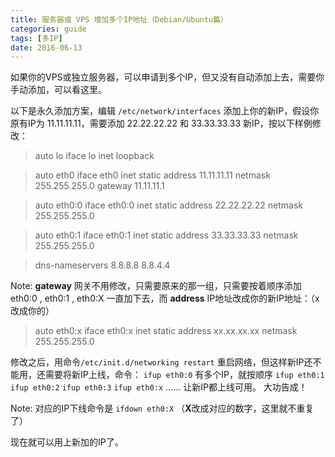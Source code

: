 ```yaml
---
title: 服务器或 VPS 增加多个IP地址（Debian/Ubuntu篇）
categories: guide
tags: [多IP]
date: 2016-06-13
---
```


如果你的VPS或独立服务器，可以申请到多个IP，但又没有自动添加上去，需要你手动添加，可以看这里。

以下是永久添加方案，编辑 `/etc/network/interfaces` 添加上你的新IP，假设你原有IP为 11.11.11.11，需要添加 22.22.22.22 和 33.33.33.33 新IP，按以下样例修改：

>auto lo
iface lo inet loopback

>auto eth0
iface eth0 inet static
address 11.11.11.11
netmask 255.255.255.0
gateway 11.11.11.1

>auto eth0:0
iface eth0:0 inet static
address 22.22.22.22
netmask 255.255.255.0

>auto eth0:1
iface eth0:1 inet static
address 33.33.33.33
netmask 255.255.255.0

>dns-nameservers 8.8.8.8 8.8.4.4

Note: **gateway** 网关不用修改，只需要原来的那一组，只需要按着顺序添加 eth0:0 , eth0:1 , eth0:X 一直加下去，而 **address** IP地址改成你的新IP地址：（x改成你的）

>auto eth0:x
iface eth0:x inet static
address xx.xx.xx.xx
netmask 255.255.255.0

修改之后，用命令`/etc/init.d/networking restart` 重启网络，但这样新IP还不能用，还需要将新IP上线，命令： `ifup eth0:0` 有多个IP，就按顺序 `ifup eth0:1` `ifup eth0:2` `ifup eth0:3` `ifup eth0:x` …… 让新IP都上线可用。
大功告成！

Note: 对应的IP下线命令是 `ifdown eth0:X`  （**X**改成对应的数字，这里就不重复了）

现在就可以用上新加的IP了。